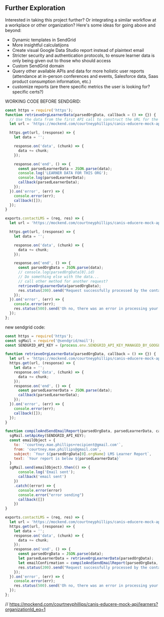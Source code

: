 
## Further Exploration

Interested in taking this project further? Or integrating a similar workflow at a workplace or other organization? Here's some ideas for going above and beyond:

- Dynamic templates in SendGrid
- More insightful calculatijons
- Create visual Google Data Studio report instead of plaintext email
- Stricter security and authentication protocols, to ensure learner data is only being given out to those who should access
- Custom SendGrid domain
- Query other available APIs and data for more holistic user reports (attendance at in-person conferences and events, Salesforce data, Saas product consumption information, etc.)
- customize reports (are there specific metrics the user is looking for? specific certs?)

WORKING CODE BEFORE SENDGRID:
```JavaScript
const https = require('https');
function retrieveOrgLearnerData(parsedOrgData, callback = () => {}) {
  // Use the data from the first API call to construct the URL for the second API call...
  let url = 'https://mockend.com/courtneyphillips/canis-educere-mock-api/learner?orgId_eq=' + encodeURIComponent(parsedOrgData[0].id);

  https.get(url, (response) => {
    let data = '';

    response.on('data', (chunk) => {
      data += chunk;
    });

    response.on('end', () => {
      const parsedLearnerData = JSON.parse(data);
      console.log('LEARNER DATA FOR THIS ORG');
      console.log(parsedLearnerData);
      callback(parsedLearnerData);
    });
  }).on('error', (err) => {
    console.error(err);
    callback([]);
  });
}

exports.contactLMS = (req, res) => {
  let url = 'https://mockend.com/courtneyphillips/canis-educere-mock-api/organization?companyName_eq=' + encodeURIComponent(req.body.orgName);

  https.get(url, (response) => {
    let data = '';

    response.on('data', (chunk) => {
      data += chunk;
    });

    response.on('end', () => {
      const parsedOrgData = JSON.parse(data);
      // console.log(parsedOrgData[0].id)
      // Do something else with the data...
      // call other method for another request?
      retrieveOrgLearnerData(parsedOrgData);
      res.status(200).send("Request successfully processed by the contactLMS function in GCP!")
    });
  }).on('error', (err) => {
    console.error(err);
    res.status(500).send('Oh no, there was an error in processing your request. Check Logs for GCP and Apps Scripts.');
  });
};
```

new sendgrid code:

```javascript
const https = require('https');
const sgMail = require('@sendgrid/mail');
const SENDGRID_API_KEY = (process.env.SENDGRID_API_KEY_MANAGED_BY_GOOGLE_SECRETS).replace(/\r?\n|\r/g, '');

function retrieveOrgLearnerData(parsedOrgData, callback = () => {}) {
  let url = 'https://mockend.com/courtneyphillips/canis-educere-mock-api/learner?orgId_eq=' + encodeURIComponent(parsedOrgData[0].id);
  https.get(url, (response) => {
    let data = '';
    response.on('data', (chunk) => {
      data += chunk;
    });
    response.on('end', () => {
      const parsedLearnerData = JSON.parse(data);
      callback(parsedLearnerData);
    });
  }).on('error', (err) => {
    console.error(err);
    callback([]);
  });
}

function compileAndSendEmailReport(parsedOrgData, parsedLearnerData, callback = () => {}){
  sgMail.setApiKey(SENDGRID_API_KEY);
  const emailObject = {
    to: `'courtney.mae.phillips+recipient@gmail.com'`,
    from: 'courtney.mae.phillips@gmail.com',
    subject: `Your ${parsedOrgData[0].orgName} LMS Learner Report`,
    text: `Your report is below ${parsedLearnerData}`
  }
  sgMail.send(emailObject).then(() => {
      console.log('Email sent');
      callback('email sent')
    })
    .catch((error) => {
      console.error(error)
      console.error("error sending")
      callback([])
    })
}

exports.contactLMS = (req, res) => {
  let url = 'https://mockend.com/courtneyphillips/canis-educere-mock-api/organization?companyName_eq=' + encodeURIComponent(req.body.orgName);
  https.get(url, (response) => {
    let data = '';
    response.on('data', (chunk) => {
      data += chunk;
    });
    response.on('end', () => {
      const parsedOrgData = JSON.parse(data);
      let parsedLearnerData = retrieveOrgLearnerData(parsedOrgData);
      let emailConfirmation = compileAndSendEmailReport(parsedOrgData, parsedLearnerData);
      res.status(200).send("Request successfully processed by the contactLMS function in GCP!")
    });
  }).on('error', (err) => {
    console.error(err);
    res.status(500).send('Oh no, there was an error in processing your request. Check Logs for GCP and Apps Scripts.');
  });
};
```


  // https://mockend.com/courtneyphillips/canis-educere-mock-api/learners?organizationId_eq=1
